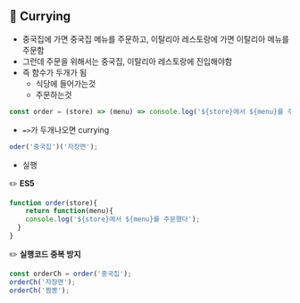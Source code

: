 ## 📍 Currying



- 중국집에 가면 중국집 메뉴를 주문하고, 이탈리아 레스토랑에 가면 이탈리아 메뉴를 주문함
- 그런데 주문을 위해서는 중국집, 이탈리아 레스토랑에 진입해야함
- 즉 함수가 두개가 됨
  - 식당에 들어가는것
  - 주문하는것

```js
const order = (store) => (menu) => console.log('${store}에서 ${menu}를 주문했다');
```

- `=>`가 두개나오면 currying

```js
oder('중국집')('자장면');
```

- 실행



✏️ **ES5**

```js
function order(store){
	return function(menu){
    console.log('${store}에서 ${menu}를 주문했다');
  }
}
```



✏️ **실행코드 중복 방지**

```js
const orderCh = order('중국집');
orderCh('자장면');
orderCh('짬뽕');
```